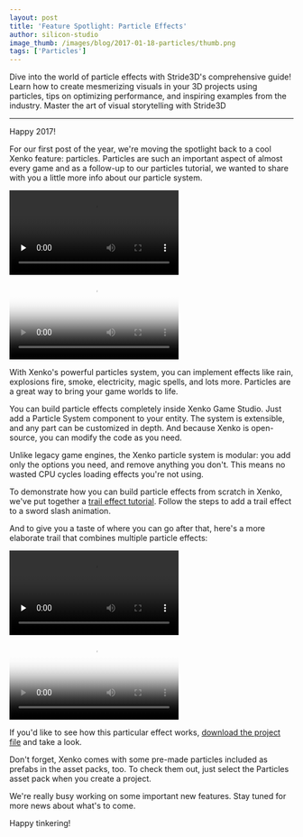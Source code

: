 ```yaml
---
layout: post
title: 'Feature Spotlight: Particle Effects'
author: silicon-studio
image_thumb: /images/blog/2017-01-18-particles/thumb.png
tags: ['Particles']
---
```


Dive into the world of particle effects with Stride3D's comprehensive guide! Learn how to create mesmerizing visuals in your 3D projects using particles, tips on optimizing performance, and inspiring examples from the industry. Master the art of visual storytelling with Stride3D

---

Happy 2017! 

For our first post of the year, we're moving the spotlight back to a cool Xenko feature: particles. Particles are such an important aspect of almost every game and as a follow-up to our particles tutorial, we wanted to share with you a little more info about our particle system.

<p>
  <div id="Particles_popup" class="mfp-video mfp-hide embed-responsive-anyratio">
    <video controls="" loop="" preload="none">
        <source src="../../images/blog/2017-01-18-particles/particle-effects-final-compressed.mp4" type="video/mp4">
    </video>
  </div>
  <a href="#Particles_popup" class="video-popup">
    <div class="embed-responsive-anyratio"><div class="zoom-in"></div><div class="video-play-button"></div>
      <video autoplay loop class="responsive-video" poster="../../images/blog/2017-01-18-particles/particle-effects-final-pic.jpg" onplay="feature_video_onplay(event)" onpause="feature_video_onpause(event)">
         <source src="../../images/blog/2017-01-18-particles/particle-effects-final-compressed.mp4" type="video/mp4">
      </video>
    </div>
  </a>
</p>

With Xenko's powerful particles system, you can implement effects like rain, explosions fire, smoke, electricity, magic spells, and lots more. Particles are a great way to bring your game worlds to life.

You can build particle effects completely inside Xenko Game Studio. Just add a Particle System component to your entity. The system is extensible, and any part can be customized in depth. And because Xenko is open-source, you can modify the code as you need.

Unlike legacy game engines, the Xenko particle system is modular: you add only the options you need, and remove anything you don't. This means no wasted CPU cycles loading effects you're not using.

To demonstrate how you can build particle effects from scratch in Xenko, we've put together a [trail effect tutorial](http://doc.stride3d.net/latest/manual/particles/tutorials/create-a-trail.html). Follow the steps to add a trail effect to a sword slash animation.

And to give you a taste of where you can go after that, here's a more elaborate trail that combines multiple particle effects:

<p>
  <div id="Swordslash_popup" class="mfp-video mfp-hide embed-responsive-anyratio">
    <video controls="" loop="" preload="none">
        <source src="../../images/blog/2017-01-18-particles/sword-slash.mp4" type="video/mp4">
    </video>
  </div>
  <a href="#Swordslash_popup" class="video-popup">
    <div class="embed-responsive-anyratio"><div class="zoom-in"></div><div class="video-play-button"></div>
      <video autoplay loop class="responsive-video" poster="../../images/blog/2017-01-18-particles/sword-slash.jpg" onplay="feature_video_onplay(event)" onpause="feature_video_onpause(event)">
         <source src="../../images/blog/2017-01-18-particles/sword-slash.mp4" type="video/mp4">
      </video>
    </div>
  </a>
</p>

If you'd like to see how this particular effect works, [download the project file](http://doc.stride3d.net/latest/manual/particles/tutorials/media/MyTrailEffect.zip) and take a look.

Don't forget, Xenko comes with some pre-made particles included as prefabs in the asset packs, too. To check them out, just select the Particles asset pack when you create a project.

We're really busy working on some important new features. Stay tuned for more news about what's to come. 

Happy tinkering!
